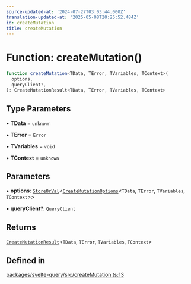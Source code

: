 ```yaml
---
source-updated-at: '2024-07-27T03:03:44.000Z'
translation-updated-at: '2025-05-08T20:25:52.484Z'
id: createMutation
title: createMutation
---
```


# Function: createMutation()

```ts
function createMutation<TData, TError, TVariables, TContext>(
  options,
  queryClient?,
): CreateMutationResult<TData, TError, TVariables, TContext>
```

## Type Parameters

• **TData** = `unknown`

• **TError** = `Error`

• **TVariables** = `void`

• **TContext** = `unknown`

## Parameters

• **options**: [`StoreOrVal`](../type-aliases/storeorval.md)\<[`CreateMutationOptions`](../type-aliases/createmutationoptions.md)\<`TData`, `TError`, `TVariables`, `TContext`\>\>

• **queryClient?**: `QueryClient`

## Returns

[`CreateMutationResult`](../type-aliases/createmutationresult.md)\<`TData`, `TError`, `TVariables`, `TContext`\>

## Defined in

[packages/svelte-query/src/createMutation.ts:13](https://github.com/TanStack/query/blob/dac5da5416b82b0be38a8fb34dde1fc6670f0a59/packages/svelte-query/src/createMutation.ts#L13)
